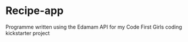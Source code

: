# Recipe-app
Programme written using the Edamam API for my Code First Girls coding kickstarter project
